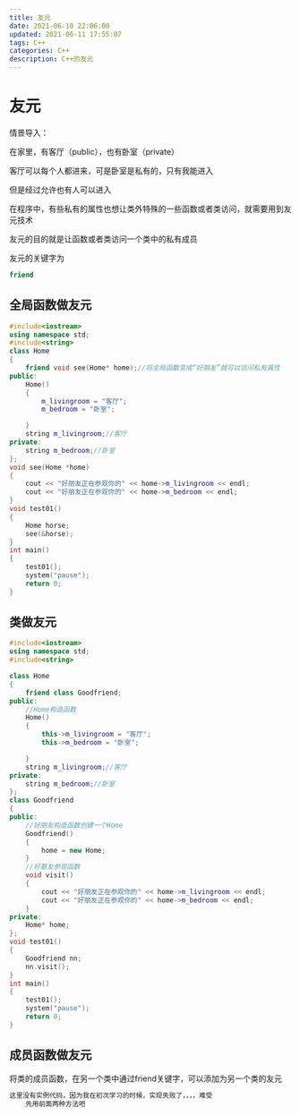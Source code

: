 ```yaml
---
title: 友元
date: 2021-06-10 22:06:00
updated: 2021-06-11 17:55:07
tags: C++
categories: C++
description: C++的友元
---
```


# 友元

情景导入：

在家里，有客厅（public），也有卧室（private）

客厅可以每个人都进来，可是卧室是私有的，只有我能进入

但是经过允许也有人可以进入

在程序中，有些私有的属性也想让类外特殊的一些函数或者类访问，就需要用到友元技术

友元的目的就是让函数或者类访问一个类中的私有成员

友元的关键字为

```cpp
friend
```



## 全局函数做友元

```cpp
#include<iostream>
using namespace std;
#include<string>
class Home
{
	friend void see(Home* home);//将全局函数变成“好朋友”就可以访问私有属性
public:
	Home()
	{
		m_livingroom = "客厅";
		m_bedroom = "卧室";

	}
	string m_livingroom;//客厅
private:
	string m_bedroom;//卧室
};
void see(Home *home)
{
	cout << "好朋友正在参观你的" << home->m_livingroom << endl;
	cout << "好朋友正在参观你的" << home->m_bedroom << endl;
}
void test01()
{
	Home horse;
	see(&horse);
}
int main()
{
	test01();
	system("pause");
	return 0;
}
```

## 类做友元

``` cpp
#include<iostream>
using namespace std;
#include<string>

class Home
{
	friend class Goodfriend;
public:
	//Home构造函数
	Home()
	{
		this->m_livingroom = "客厅";
		this->m_bedroom = "卧室";

	}
	string m_livingroom;//客厅
private:
	string m_bedroom;//卧室
};
class Goodfriend
{
public:
	//好朋友构造函数创建一个Home
	Goodfriend()
	{
		home = new Home;
	}
	//好基友参观函数
	void visit()
	{
		cout << "好朋友正在参观你的" << home->m_livingroom << endl;
		cout << "好朋友正在参观你的" << home->m_bedroom << endl;
	}
private:
	Home* home;
};
void test01()
{
	Goodfriend nn;
	nn.visit();
}
int main()
{
	test01();
	system("pause");
	return 0;
}
```

## 成员函数做友元

将类的成员函数，在另一个类中通过friend关键字，可以添加为另一个类的友元

```cpp
这里没有实例代码，因为我在初次学习的时候，实现失败了，，，，难受
    先用前面两种方法吧
```
